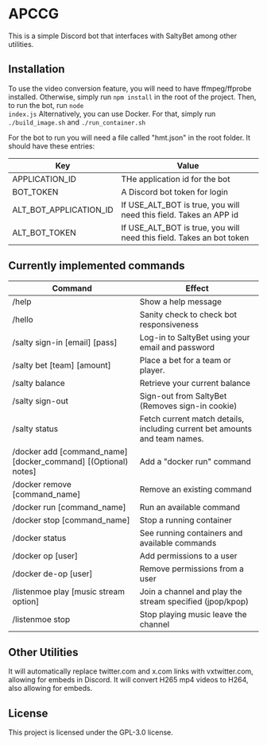 # APCCG

This is a simple Discord bot that interfaces with SaltyBet among other utilities. 

## Installation
To use the video conversion feature, you will need to have ffmpeg/ffprobe installed.
Otherwise, simply run <code>npm install</code> in the root of the project. Then, to run the bot, run <code>node index.js</code>
Alternatively, you can use Docker. For that, simply run <code>./build_image.sh</code> and <code>./run_container.sh</code>

For the bot to run you will need a file called "hmt.json" in the root folder. It should have these entries:

| Key                           | Value                                                                 |
|-------------------------------|-----------------------------------------------------------------------|
| APPLICATION_ID                | THe application id for the bot                                        |
| BOT_TOKEN                     | A Discord bot token for login                                         |
| ALT_BOT_APPLICATION_ID        | If USE_ALT_BOT is true, you will need this field. Takes an APP id     |
| ALT_BOT_TOKEN                 | If USE_ALT_BOT is true, you will need this field. Takes an bot token  |

## Currently implemented commands

| Command                                                        | Effect                                                                     |
|----------------------------------------------------------------|----------------------------------------------------------------------------|
| /help                                                          | Show a help message                                                        |
| /hello                                                         | Sanity check to check bot responsiveness                                   |
| /salty sign-in [email] [pass]                                  | Log-in to SaltyBet using your email and password                           |
| /salty bet [team] [amount]                                     | Place a bet for a team or player.                                          |
| /salty balance                                                 | Retrieve your current balance                                              |
| /salty sign-out                                                | Sign-out from SaltyBet (Removes sign-in cookie)                            |
| /salty status                                                  | Fetch current match details, including current bet amounts and team names. |
| /docker add [command_name] [docker_command] [(Optional) notes] | Add a "docker run" command                                                 |
| /docker remove [command_name]                                  | Remove an existing command                                                 |
| /docker run [command_name]                                     | Run an available command                                                   |
| /docker stop [command_name]                                    | Stop a running container                                                   |
| /docker status                                                 | See running containers and available commands                              |
| /docker op [user]                                              | Add permissions to a user                                                  |
| /docker de-op [user]                                           | Remove permissions from a user                                             |
| /listenmoe play [music stream option]                          | Join a channel and play the stream specified (jpop/kpop)                   |
| /listenmoe stop                                                | Stop playing music leave the channel                                       |

## Other Utilities
It will automatically replace twitter.com and x.com links with vxtwitter.com, allowing for embeds in Discord.
It will convert H265 mp4 videos to H264, also allowing for embeds.

## License
This project is licensed under the GPL-3.0 license.
